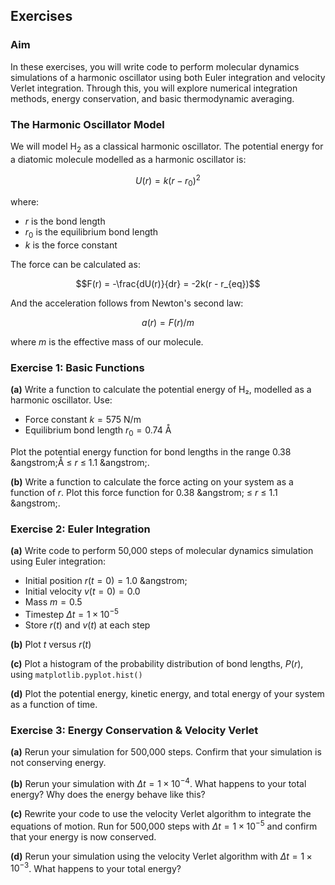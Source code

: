 ## Exercises

### Aim
In these exercises, you will write code to perform molecular dynamics simulations of a harmonic oscillator using both Euler integration and velocity Verlet integration. Through this, you will explore numerical integration methods, energy conservation, and basic thermodynamic averaging.

### The Harmonic Oscillator Model

We will model H<sub>2</sub> as a classical harmonic oscillator. The potential energy for a diatomic molecule modelled as a harmonic oscillator is:

$$U(r) = k(r - r_0)^2$$

where:
- $r$ is the bond length
- $r_0$ is the equilibrium bond length
- $k$ is the force constant

The force can be calculated as:

$$F(r) = -\frac{dU(r)}{dr} = -2k(r - r_{eq})$$

And the acceleration follows from Newton's second law:

$$a(r) = F(r)/m$$

where $m$ is the effective mass of our molecule.

### Exercise 1: Basic Functions

**(a)** Write a function to calculate the potential energy of H₂, modelled as a harmonic oscillator. Use:
- Force constant $k = 575$ N/m
- Equilibrium bond length $r_0 = 0.74$ Å

Plot the potential energy function for bond lengths in the range $0.38$ &angstrom;Å ≤ $r$ ≤ $1.1$ &angstrom;.

**(b)** Write a function to calculate the force acting on your system as a function of $r$.
Plot this force function for $0.38$ &angstrom; ≤ $r$ ≤ $1.1$ &angstrom;.

### Exercise 2: Euler Integration

**(a)** Write code to perform 50,000 steps of molecular dynamics simulation using Euler integration:
- Initial position $r(t=0) = 1.0$ &angstrom;
- Initial velocity $v(t=0) = 0.0$
- Mass $m = 0.5$
- Timestep $\Delta t = 1 \times 10^{-5}$
- Store $r(t)$ and $v(t)$ at each step

**(b)** Plot $t$ versus $r(t)$

**(c)** Plot a histogram of the probability distribution of bond lengths, $P(r)$, using `matplotlib.pyplot.hist()`

**(d)** Plot the potential energy, kinetic energy, and total energy of your system as a function of time.

### Exercise 3: Energy Conservation & Velocity Verlet

**(a)** Rerun your simulation for 500,000 steps. Confirm that your simulation is not conserving energy.

**(b)** Rerun your simulation with $\Delta t = 1 \times 10^{-4}$. What happens to your total energy? Why does the energy behave like this?

**(c)** Rewrite your code to use the velocity Verlet algorithm to integrate the equations of motion. Run for 500,000 steps with $\Delta t = 1 \times 10^{-5}$ and confirm that your energy is now conserved.

**(d)** Rerun your simulation using the velocity Verlet algorithm with $\Delta t = 1 \times 10^{-3}$. What happens to your total energy?

